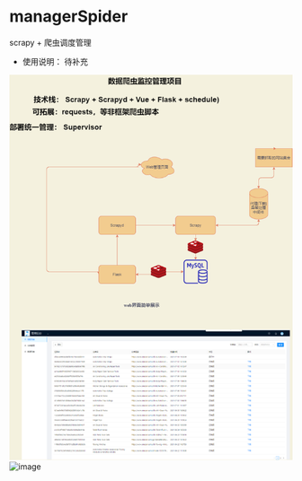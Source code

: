# managerSpider
scrapy + 爬虫调度管理

- 使用说明：
待补充

![爬虫管理技术流程](./爬虫管理技术流程.png)
![image](https://user-images.githubusercontent.com/37069873/127729218-bd1d8ea1-ad5a-4ab4-8491-12e2971e25e8.png)
